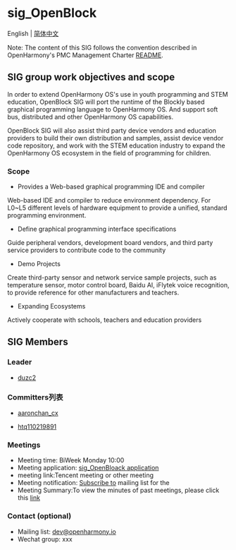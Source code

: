 # sig_OpenBlock

English | [简体中文](./sig_openblock_cn.md)

 

Note: The content of this SIG follows the convention described in OpenHarmony's PMC Management Charter [README](../../zh/pmc.md).

 

## SIG group work objectives and scope

 

In order to extend OpenHarmony OS's use in youth programming and STEM education, OpenBlock SIG will port the runtime of the Blockly based graphical programming language to OpenHarmony OS. And support soft bus, distributed and other OpenHarmony OS capabilities.

OpenBlock SIG will also assist third party device vendors and education providers to build their own distribution and samples, assist device vendor code repository, and work with the STEM education industry to expand the OpenHarmony OS ecosystem in the field of programming for children.

 

### Scope

 

- Provides a Web-based graphical programming IDE and compiler

 

Web-based IDE and compiler to reduce environment dependency. For L0~L5 different levels of hardware equipment to provide a unified, standard programming environment.

 

- Define graphical programming interface specifications

 

Guide peripheral vendors, development board vendors, and third party service providers to contribute code to the community

 

- Demo Projects

 

Create third-party sensor and network service sample projects, such as temperature sensor, motor control board, Baidu AI, iFlytek voice recognition, to provide reference for other manufacturers and teachers.

 

- Expanding Ecosystems

 

Actively cooperate with schools, teachers and education providers

 


## SIG Members

 

### Leader

- [duzc2](https://gitee.com/duzc2)

 ### Committers列表

- [aaronchan_cx](https://gitee.com/aaronchan_cx)

- [htq110219891](https://gitee.com/htq110219891)

 
### Meetings
 - Meeting time: BiWeek Monday 10:00
 - Meeting application: [sig_OpenBloack application](https://shimo.im/sheets/vfghbtkSIvo49soA)
 - meeting link:Tencent meeting or other meeting
 - Meeting notification: [Subscribe to](https://lists.openatom.io/postorius/lists/dev.openharmony.io) mailing list for the 
 - Meeting Summary:To view the minutes of past meetings, please click this [link](https://gitee.com/openharmony-sig/sig-content/tree/master/openblock/meetings)

### Contact (optional)

- Mailing list: dev@openharmony.io
- Wechat group: xxx
